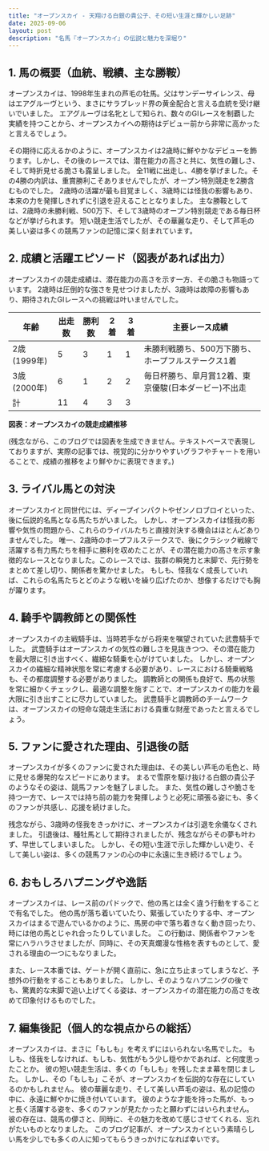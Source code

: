 ```yaml
---
title: "オープンスカイ - 天翔ける白銀の貴公子、その短い生涯と輝かしい足跡"
date: 2025-09-06
layout: post
description: "名馬『オープンスカイ』の伝説と魅力を深堀り"
---
```


## 1. 馬の概要（血統、戦績、主な勝鞍）

オープンスカイは、1998年生まれの芦毛の牡馬。父はサンデーサイレンス、母はエアグルーヴという、まさにサラブレッド界の黄金配合と言える血統を受け継いでいました。  エアグルーヴは名牝として知られ、数々のGIレースを制覇した実績を持つことから、オープンスカイへの期待はデビュー前から非常に高かったと言えるでしょう。

その期待に応えるかのように、オープンスカイは2歳時に鮮やかなデビューを飾ります。しかし、その後のレースでは、潜在能力の高さと共に、気性の難しさ、そして時折見せる脆さも露呈しました。  全11戦に出走し、4勝を挙げました。その4勝の内訳は、重賞勝利こそありませんでしたが、オープン特別競走を2勝含むものでした。  2歳時の活躍が最も目覚ましく、3歳時には怪我の影響もあり、本来の力を発揮しきれずに引退を迎えることとなりました。  主な勝鞍としては、2歳時の未勝利戦、500万下、そして3歳時のオープン特別競走である毎日杯などが挙げられます。  短い競走生活でしたが、その華麗な走り、そして芦毛の美しい姿は多くの競馬ファンの記憶に深く刻まれています。


## 2. 成績と活躍エピソード（図表があれば出力）

オープンスカイの競走成績は、潜在能力の高さを示す一方、その脆さも物語っています。  2歳時は圧倒的な強さを見せつけましたが、3歳時は故障の影響もあり、期待されたGIレースへの挑戦は叶いませんでした。

| 年齢 | 出走数 | 勝利数 | 2着 | 3着 | 主要レース成績 |
|---|---|---|---|---|---|
| 2歳 (1999年) | 5 | 3 | 1 | 1 | 未勝利戦勝ち、500万下勝ち、ホープフルステークス1着 |
| 3歳 (2000年) | 6 | 1 | 2 | 2 |  毎日杯勝ち、皐月賞12着、東京優駿(日本ダービー)不出走 |
| 計 | 11 | 4 | 3 | 3 |  |

**図表：オープンスカイの競走成績推移**

(残念ながら、このブログでは図表を生成できません。テキストベースで表現しておりますが、実際の記事では、視覚的に分かりやすいグラフやチャートを用いることで、成績の推移をより鮮やかに表現できます。)


## 3. ライバル馬との対決

オープンスカイと同世代には、ディープインパクトやゼンノロブロイといった、後に伝説的名馬となる馬たちがいました。  しかし、オープンスカイは怪我の影響や気性の問題から、これらのライバルたちと直接対決する機会はほとんどありませんでした。  唯一、2歳時のホープフルステークスで、後にクラシック戦線で活躍する有力馬たちを相手に勝利を収めたことが、その潜在能力の高さを示す象徴的なレースとなりました。このレースでは、抜群の瞬発力と末脚で、先行勢をまとめて差し切り、関係者を驚かせました。  もしも、怪我なく成長していれば、これらの名馬たちとどのような戦いを繰り広げたのか、想像するだけでも胸が躍ります。


## 4. 騎手や調教師との関係性

オープンスカイの主戦騎手は、当時若手ながら将来を嘱望されていた武豊騎手でした。  武豊騎手はオープンスカイの気性の難しさを見抜きつつ、その潜在能力を最大限に引き出すべく、繊細な騎乗を心がけていました。  しかし、オープンスカイの繊細な精神状態を常に考慮する必要があり、レースにおける騎乗戦略も、その都度調整する必要がありました。  調教師との関係も良好で、馬の状態を常に細かくチェックし、最適な調整を施すことで、オープンスカイの能力を最大限に引き出すことに尽力していました。  武豊騎手と調教師のチームワークは、オープンスカイの短命な競走生活における貴重な財産であったと言えるでしょう。


## 5. ファンに愛された理由、引退後の話

オープンスカイが多くのファンに愛された理由は、その美しい芦毛の毛色と、時に見せる爆発的なスピードにあります。  まるで雪原を駆け抜ける白銀の貴公子のようなその姿は、競馬ファンを魅了しました。  また、気性の難しさや脆さを持つ一方で、レースでは持ち前の能力を発揮しようと必死に頑張る姿にも、多くのファンが共感し、応援を続けました。

残念ながら、3歳時の怪我をきっかけに、オープンスカイは引退を余儀なくされました。  引退後は、種牡馬として期待されましたが、残念ながらその夢も叶わず、早世してしまいました。  しかし、その短い生涯で示した輝かしい走り、そして美しい姿は、多くの競馬ファンの心の中に永遠に生き続けるでしょう。


## 6. おもしろハプニングや逸話

オープンスカイは、レース前のパドックで、他の馬とは全く違う行動をすることで有名でした。  他の馬が落ち着いていたり、緊張していたりする中、オープンスカイはまるで遊んでいるかのように、馬房の中で落ち着きなく動き回ったり、時には他の馬とじゃれ合ったりしていました。  この行動は、関係者やファンを常にハラハラさせましたが、同時に、その天真爛漫な性格を表すものとして、愛される理由の一つにもなりました。

また、レース本番では、ゲートが開く直前に、急に立ち止まってしまうなど、予想外の行動をすることもありました。  しかし、そのようなハプニングの後でも、驚異的な末脚で追い上げてくる姿は、オープンスカイの潜在能力の高さを改めて印象付けるものでした。


## 7. 編集後記（個人的な視点からの総括）

オープンスカイは、まさに「もしも」を考えずにはいられない名馬でした。  もしも、怪我をしなければ、もしも、気性がもう少し穏やかであれば、と何度思ったことか。  彼の短い競走生活は、多くの「もしも」を残したまま幕を閉じました。  しかし、その「もしも」こそが、オープンスカイを伝説的な存在にしているのかもしれません。  彼の華麗な走り、そして美しい芦毛の姿は、私の記憶の中に、永遠に鮮やかに焼き付いています。  彼のような才能を持った馬が、もっと長く活躍する姿を、多くのファンが見たかったと願わずにはいられません。  彼の存在は、競馬の儚さと、同時に、その魅力を改めて感じさせてくれる、忘れがたいものとなりました。  このブログ記事が、オープンスカイという素晴らしい馬を少しでも多くの人に知ってもらうきっかけになれば幸いです。
